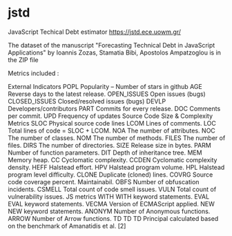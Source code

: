 # jstd
JavaScript Techical Debt estimator
https://jstd.ece.uowm.gr/

The dataset of the manuscript "Forecasting Technical Debt in JavaScript Applications" by Ioannis Zozas, Stamatia Bibi, Apostolos Ampatzoglou is in the ZIP file

Metrics included :

External Indicators
    POPL          Popularity – Number of stars in github
    AGE           Reverse days to the latest release.
    OPEN_ISSUES	  Open issues (bugs)
	  CLOSED_ISSUES	Closed/resolved issues (bugs)
    DEVLP         Developers/contributors
    PART	        Commits for every release.
  	DOC	          Comments per commit.
	  UPD	          Frequency of updates
Source Code Size & Complexity Metrics
	SLOC	Physical source code lines
	LCOM	Lines of comments.
	LOC	Total lines of code = SLOC + LCOM.
	NOA	The number of attributes.
	NOC	The number of classes.
	NOM	The number of methods.
	FILES	The number of files.
	DIRS	The number of directories.
	SIZE	Release size in bytes.
	PARM	Number of function parameters.
	DIT	Depth of inheritance tree.
	MEM	Memory heap.
	CC	Cyclomatic complexity.
	CCDEN	Cyclomatic complexity density.
	HEFF	Halstead effort.
	HPV	Halstead program volume.
	HPL	Halstead program level difficulty.
	CLONE	Duplicate (cloned) lines.
	COVRG	Source code coverage percent.
Maintainabil.	OBFS	Number of obfuscation incidents.
	CSMELL	Total count of code smell issues.
	VULN	Total count of vulnerability issues.
JS metrics	WITH	WITH keyword statements.
	EVAL	EVAL keyword statements.
	VECMA	Version of ECMAScript applied.
	NEW	NEW keyword statements.
	ANONYM	Number of Anonymous functions.
	ARROW	Number of Arrow functions.
TD 	TD	TD Principal calculated based 
on the benchmark of
Amanatidis et al. [2]

